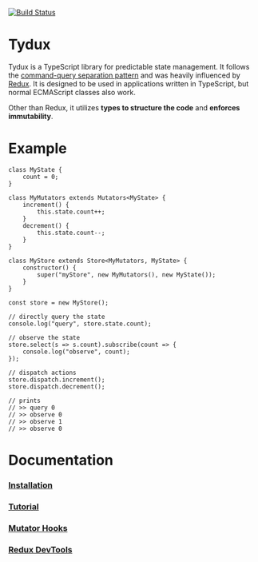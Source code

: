 [![Build Status](https://travis-ci.org/Tydux/Tydux.svg?branch=master)](https://travis-ci.org/Tydux/Tydux)

# Tydux

Tydux is a TypeScript library for predictable state management. It follows the [command-query separation pattern](https://en.wikipedia.org/wiki/Command%E2%80%93query_separation) and was heavily influenced by [Redux](https://github.com/reactjs/redux). It is designed to be used in applications written in TypeScript, but normal ECMAScript classes also work.

Other than Redux, it utilizes **types to structure the code** and **enforces immutability**.

# Example

    class MyState {
        count = 0;
    }

    class MyMutators extends Mutators<MyState> {
        increment() {
            this.state.count++;
        }
        decrement() {
            this.state.count--;
        }
    }

    class MyStore extends Store<MyMutators, MyState> {
        constructor() {
            super("myStore", new MyMutators(), new MyState());
        }
    }

    const store = new MyStore();

    // directly query the state
    console.log("query", store.state.count);

    // observe the state
    store.select(s => s.count).subscribe(count => {
        console.log("observe", count);
    });

    // dispatch actions
    store.dispatch.increment();
    store.dispatch.decrement();
    
    // prints
    // >> query 0
    // >> observe 0
    // >> observe 1
    // >> observe 0

# Documentation

### [Installation](https://github.com/Tydux/Tydux/tree/master/doc/installation.md)
### [Tutorial](https://github.com/Tydux/Tydux/tree/master/doc/tutorial.md)
### [Mutator Hooks](https://github.com/Tydux/Tydux/tree/master/doc/mutators-hooks.md)
### [Redux DevTools](https://github.com/Tydux/Tydux/tree/master/doc/redux-devtools.md)

